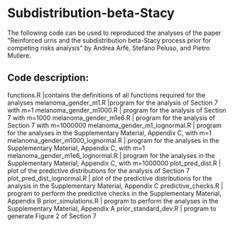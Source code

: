 # Subdistribution-beta-Stacy
The following code can be used to reproduced the analyses of the paper "Reinforced urns and the subdistribution beta-Stacy process prior for competing risks analysis" by Andrea Arfè, Stefano Peluso, and Pietro Muliere.

## Code description:
  functions.R                       |contains the definitions of all functions required for the analyses
  melanoma_gender_m1.R              |program for the analysis of Section 7 with m=1
melanoma_gender_m1000.R            | program for the analysis of Section 7 with m=1000
melanoma_gender_m1e6.R             | program for the analysis of Section 7 with m=1000000
melanoma_gender_m1_lognormal.R     | program for the analyses in the Supplementary Material, Appendix C, with m=1
melanoma_gender_m1000_lognormal.R  | program for the analyses in the Supplementary Material, Appendix C, with m=1
melanoma_gender_m1e6_lognormal.R   | program for the analyses in the Supplementary Material, Appendix C, with m=1000000
plot_pred_dist.R                   | plot of the predictive distributions for the analysis of Section 7
plot_pred_dist_lognormal.R         | plot of the predictive distributions for the analysis in the Supplementary Material, Appendix C
predictive_checks.R                | program to perform the predictive checks in the Supplementary Material, Appendix B
prior_simulations.R                | program to perform the analyses in the Supplementary Material, Appendix A
prior_standard_dev.R               | program to generate Figure 2 of Section 7
